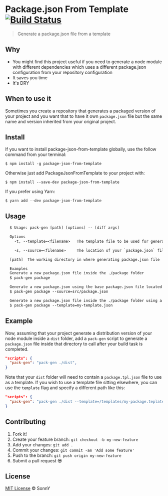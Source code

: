# Package.json From Template [![Build Status](https://travis-ci.org/andreasonny83/package-json-from-template.svg?branch=master)](https://travis-ci.org/andreasonny83/package-json-from-template)

> Generate a package.json file from a template

## Why

- You might find this project useful if you need to generate a node module with different dependencies which uses a different package.json configuration from your repository configuration
- It saves you time
- It's DRY

## When to use it

Sometimes you create a repository that generates a packaged version of your
project and you want that to have it own `package.json` file but the same
name and version inherited from your original project.

## Install

If you want to install package-json-from-template globally,
use the follow command from your terminal:

```
$ npm install -g package-json-from-template
```

Otherwise just add PackageJsonFromTemplate to your project with:

```
$ npm install --save-dev package-json-from-template
```

If you prefer using Yarn:

```
$ yarn add --dev package-json-from-template
```

## Usage

```txt
  $ Usage: pack-gen [path] [options] -- [diff args]

  Options
    -t, --template=<filename>   The template file to be used for generating the new package.json file. [default: <path>/package.tpl.json]

    -s, --source=<filename>     The location of your `package.json` file. [default: the root project directory will be used]

  [path]  The working directory in where generating package.json file

  Examples
  Generate a new package.json file inside the ./package folder
  $ pack-gen package

  Generate a new package.json using the base package.json file located under the src directory
  $ pack-gen package --source=src/package.json

  Generate a new package.json file inside the ./package folder using a my-template.json file as a template
  $ pack-gen package --template=my-template.json
```

## Example

Now, assuming that your project generate a distribution version
of your node module inside a `dist` folder, add a `pack-gen` script
to generate a `package.json` file inside that directory to
call after your build task is completed.

```json
"scripts": {
  "pack-gen": "pack-gen ./dist",
}
```

Note that your `dist` folder will need to contain a
`package.tpl.json` file to use as a template.
If you wish to use a template file sitting elsewhere, you can use
the `template` flag and specify a different path like this:

```json
"scripts": {
  "pack-gen": "pack-gen ./dist --template=/templates/my-package.teplate.json",
}
```

## Contributing

1.  Fork it!
1.  Create your feature branch: `git checkout -b my-new-feature`
1.  Add your changes: `git add .`
1.  Commit your changes: `git commit -am 'Add some feature'`
1.  Push to the branch: `git push origin my-new-feature`
1.  Submit a pull request :sunglasses:

## License

[MIT License](https://andreasonny.mit-license.org/2017) © SonnY
